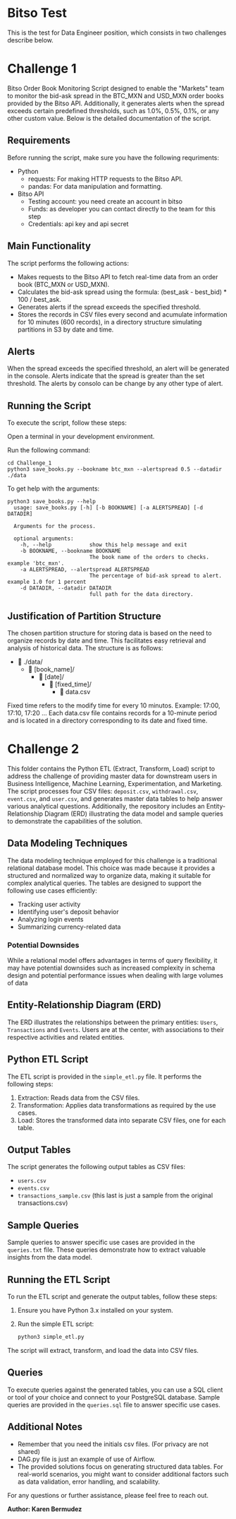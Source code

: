 # Bitso Test
This is the test for Data Engineer position, which consists in two challenges describe below.

# Challenge 1

Bitso Order Book Monitoring Script designed to enable the "Markets" team to monitor the bid-ask spread in the BTC_MXN and USD_MXN order books provided by the Bitso API. Additionally, it generates alerts when the spread exceeds certain predefined thresholds, such as 1.0%, 0.5%, 0.1%, or any other custom value. Below is the detailed documentation of the script.

## Requirements
Before running the script, make sure you have the following requriments:

- Python
  - requests: For making HTTP requests to the Bitso API.
  - pandas: For data manipulation and formatting.
- Bitso API
  - Testing account: you need create an account in bitso
  - Funds: as developer you can contact directly to the team for this step
  - Credentials: api key and api secret

## Main Functionality
The script performs the following actions:
- Makes requests to the Bitso API to fetch real-time data from an order book (BTC_MXN or USD_MXN).
- Calculates the bid-ask spread using the formula: (best_ask - best_bid) * 100 / best_ask.
- Generates alerts if the spread exceeds the specified threshold.
- Stores the records in CSV files every second and acumulate information for 10 minutes (600 records), in a directory structure simulating partitions in S3 by date and time.
  
## Alerts
When the spread exceeds the specified threshold, an alert will be generated in the console. Alerts indicate that the spread is greater than the set threshold. The alerts by consolo can be change by any other type of alert.

## Running the Script
To execute the script, follow these steps:

Open a terminal in your development environment.

Run the following command:

```
cd Challenge_1
python3 save_books.py --bookname btc_mxn --alertspread 0.5 --datadir ./data
```

To get help with the arguments:

```
python3 save_books.py --help
  usage: save_books.py [-h] [-b BOOKNAME] [-a ALERTSPREAD] [-d DATADIR]

  Arguments for the process.

  optional arguments:
    -h, --help            show this help message and exit
    -b BOOKNAME, --bookname BOOKNAME
                          The book name of the orders to checks. example 'btc_mxn'.
    -a ALERTSPREAD, --alertspread ALERTSPREAD
                          The percentage of bid-ask spread to alert. example 1.0 for 1 percent
    -d DATADIR, --datadir DATADIR
                          full path for the data directory.
```

## Justification of Partition Structure
The chosen partition structure for storing data is based on the need to organize records by date and time. This facilitates easy retrieval and analysis of historical data. The structure is as follows:
- 📁 ./data/
  - 📁 [book_name]/
    - 📁 [date]/
      - 📁 [fixed_time]/
        - 📄 data.csv
    
Fixed time refers to the modify time for every 10 minutos. Example: 17:00, 17:10, 17:20 ...
Each data.csv file contains records for a 10-minute period and is located in a directory corresponding to its date and fixed time.

# Challenge 2

This folder contains the Python ETL (Extract, Transform, Load) script to address the challenge of providing master data for downstream users in Business Intelligence, Machine Learning, Experimentation, and Marketing. The script processes four CSV files: `deposit.csv`, `withdrawal.csv`, `event.csv`, and `user.csv`, and generates master data tables to help answer various analytical questions. Additionally, the repository includes an Entity-Relationship Diagram (ERD) illustrating the data model and sample queries to demonstrate the capabilities of the solution.

## Data Modeling Techniques

The data modeling technique employed for this challenge is a traditional relational database model. This choice was made because it provides a structured and normalized way to organize data, making it suitable for complex analytical queries. The tables are designed to support the following use cases efficiently:

- Tracking user activity
- Identifying user's deposit behavior
- Analyzing login events
- Summarizing currency-related data

### Potential Downsides

While a relational model offers advantages in terms of query flexibility, it may have potential downsides such as increased complexity in schema design and potential performance issues when dealing with large volumes of data

## Entity-Relationship Diagram (ERD)

The ERD illustrates the relationships between the primary entities: `Users`, `Transactions` and `Events`. Users are at the center, with associations to their respective activities and related entities.

## Python ETL Script

The ETL script is provided in the `simple_etl.py` file. It performs the following steps:

1. Extraction: Reads data from the CSV files.
2. Transformation: Applies data transformations as required by the use cases.
3. Load: Stores the transformed data into separate CSV files, one for each table.

## Output Tables

The script generates the following output tables as CSV files:

- `users.csv`
- `events.csv`
- `transactions_sample.csv` (this last is just a sample from the original transactions.csv)

## Sample Queries

Sample queries to answer specific use cases are provided in the `queries.txt` file. These queries demonstrate how to extract valuable insights from the data model.

## Running the ETL Script

To run the ETL script and generate the output tables, follow these steps:

1. Ensure you have Python 3.x installed on your system.
2. Run the simple ETL script:

   ```bash
   python3 simple_etl.py
   ```

The script will extract, transform, and load the data into CSV files. 

## Queries

To execute queries against the generated tables, you can use a SQL client or tool of your choice and connect to your PostgreSQL database. Sample queries are provided in the `queries.sql` file to answer specific use cases.

## Additional Notes
- Remember that you need the initials csv files. (For privacy are not shared)
- DAG.py file is just an example of use of Airflow.
- The provided solutions focus on generating structured data tables. For real-world scenarios, you might want to consider additional factors such as data validation, error handling, and scalability.

For any questions or further assistance, please feel free to reach out.

**Author: Karen Bermudez**


